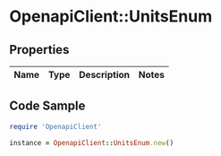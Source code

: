 # OpenapiClient::UnitsEnum

## Properties

Name | Type | Description | Notes
------------ | ------------- | ------------- | -------------

## Code Sample

```ruby
require 'OpenapiClient'

instance = OpenapiClient::UnitsEnum.new()
```


